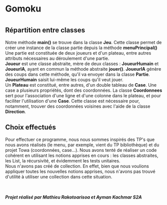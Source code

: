 <h1> Gomoku <h1>
<h2> Répartition entre classes </h2>

Notre méthode <strong>main()</strong> se trouve dans la classe <strong>Jeu</strong>. 
Cette classe permet de créer une instance de la classe partie depuis la méthode <strong>menuPrincipal()</strong>  Une partie est constituée de deux joueurs et d'un plateau, entre autres attributs nécessaires au déroulement d'une partie.
<br>
<strong>Joueur</strong> est une classe abstraite, mère de deux classes : 
<strong>JoueurHumain</strong> et <strong>JoueurIA</strong>, ayant en commun la méthode abstraite <strong>jouer()</strong>. <strong>JoueurIA</strong> génère des coups dans cette méthode, qu'il va envoyer dans la classe <strong>Partie</strong>. <strong>JoueurHumain</strong> saisit lui-même les coups qu'il veut jouer. 
<br>
Un <strong>Plateau</strong> est constitué, entre autres, d'un double tableau de <strong>Case</strong>. Une case a plusieurs propriétés, dont des coordonnées. La
classe <strong>Coordonnees</strong> sert pour l'association d'une ligne et d'une colonne dans le plateau, et pour faciliter l'utilisation d'une <strong>Case</strong>. Cette classe est nécessaire pour, notamment, trouver des coordonnées voisines avec l'aide de la classe 
<strong>Direction</strong>.
<br>
<h2> Choix effectués </h2>
Pour effectuer ce programme, nous nous sommes inspirés des TP's que nous avons réalisés (le menu, par exemple, vient du TP bibliothèque) et du projet Towa (coordonnées, case...). 
Nous avons <l>tenté</l> de réaliser un code cohérent en utilisant les notions apprises en cours : les classes abstraites, les List, la récursivité, et évidemment les tests unitaires.
<br> 
Nous n'avons pas créé de collection. En effet, bien que nous voulions appliquer toutes les nouvelles notions apprises, nous n'avons pas trouvé d'utilité à utiliser une collection dans cette situation.
  
<br> <br> 
***Projet réalisé par Mathieu Rakotoarisoa et Ayman Kachmar S2A***


